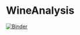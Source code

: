# WineAnalysis
[![Binder](https://mybinder.org/badge_logo.svg)](https://mybinder.org/v2/gh/SpencerRW117/WineAnalysis/main)
